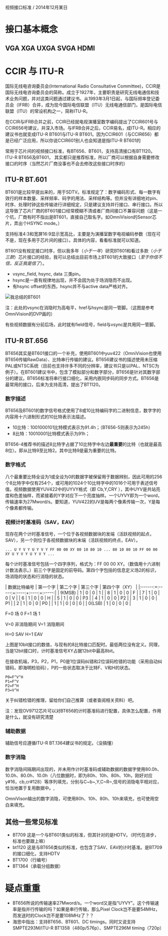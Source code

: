 视频接口标准 / 2014年12月某日



接口基本概念
==============

VGA XGA UXGA SVGA HDMI
--------------

CCIR 与 ITU-R
==============

国际无线电咨询委员会(International Radio Consultative Committee)，CCIR是国际无线电咨询委员会的简称。成立于1927年，主要职责是研究无线电通信和技术业务问题，并对这类问题通过建议书。从1993年3月1日起，与国际频率登记委员会（IFRB）合并，成为现今国际电信联盟（ITU）无线电通信部门，是国际电信联盟（ITU）的常设机构之一，简称ITU-R。

在CCIR与IFRB合并之前，CCIR已经就电视演播室数字编码提出了CCIR601号与CCIR656号建议，并深入市场。与IFRB合并之后，CCIR易名，成ITU-R。相应的建议书也就变成ITU-R BT601与ITU-R BT601。因为CCIR601（与CCIR656）都是已经广泛应用，所以你说CCIR601别人也会知道是指ITU-R BT601的

常用于芯片间的视频接口标准，有BT656、BT601，支持高清接口有BT1120。ITU-R BT656及BT601， 其实都只是推荐标准，所以厂商可以根据自身需要修改接口的时序（当然芯片厂商没事也不会去修改这些接口时序的）


ITU-R BT.601
--------------
BT601是比较早提出来的，用于SDTV。标准规定了：数字编码形式、每一数字有效行的样本数量、采样频率、码字的用法、采样结构等。但并没有详细地对pin、时序、处理时钟这些传输进行详细规定，只是建议支持并行接口、串行接口。所以这导致了芯片厂商的BT601接口经常模糊不清或者厂商间接口不兼容问题（这是一个坑，厂商有时不指出是BT601，直接自己取名字。如OmniVision的Sensor芯片，弄出个HSYNC mode。）

支持标准4:3和宽屏16:9显示宽高比，主要是为演播室数字电视编码参数（现在可不是，现在多用于芯片间的接口）。具体的内容，看看标准就可以知道。

BT601没有规定接口时序，但以我多年（*小于一年*）研究BT601和看过多款（*小于三款*）芯片接口的经验，我可以总结出目前市场上BT601的大致接口（*至于你信不信，反正我是信了*）。

* vsync_field, hsync, data 三类pin。
* hsync是一直有规律地出现，并不会因为处于场消隐而不出现。
* 有hsync offset的东西，hsync并不与active data严格对齐。

![我总结的BT601](../images/vi-BT601.png)

注：此处的vsync在消隐时为高电平，href与hsync是同一管脚。（这图是参考OmniVision的DVP画的）

有些视频数据有分前后场，此时就有field信号，field与vsync是共用同一管脚。

ITU-R BT.656
--------------

BT656其实是BT601接口的一个补充，使用BT601中yuv422（OmniVision也使用BT656传输RawData）、比特串行传输的建议。BT656建议书的描述使用未压缩PAL或NTSC系统（目前也支持许多不同的分辨率，建议书只是以PAL、NTSC为例子）。在BT601建议书中，包含了模拟部分和数字部分，BT656是针对其数字部分的建议。BT656标准将串行接口细化，采用内嵌同步码的同步方式。BT656是最常用的接口，后来为支持高清，提出了BT1120。

### 数字描述
BT656及BT601的数字信号格式使用了8或10比特编码字的二进制信息，数字字的内容用十六进制形式的10比特表示法描述。

* 10比特：1001000101比特模式表示为91.4h；（BT656-5则表示为245h）
* 8比特：10010001比特模式表示为91h；

BT656-4推荐书的描述8比特字占据了10比特字中左边**最重要**的比特（也就是最高8位）。即从比特9至比特2。其中比特9是最为重要的比特。

### 数字格式
八个最重要比特全设为1或全设为0的数据字被保留用于数据辨别，因此可用的256个8比特字中仅有254个，或可用的1024个10比特字中的1016个可用于表述信号值。视频数据使用YUV422中的UYVY格式（即 Cb,Y,CRY ），其中UYV是共站亮度和色差抽样，而紧接着的Y字对应下一个亮度抽样。一个UYVY即为一个word，传输速率为27Mword/s。要知道，YUV422的UV是每两个像素传输一次，Y是每个像素都传输。

### 视频计时基准码（SAV，EAV）
现存在两个计时基准信号，一个位于各视频数据块的发端（活跃视频的起点，SAV），另一个则位于各视频数据块的末端（活跃视频的终点，EAV）。

    ... U Y V Y U Y V Y FF 00 00 XY 80 10 80 10 ... 80 10 80 10 FF 00 00 XY U Y V Y U Y V Y ...

每个计时基准信号包括一个四字序列，格式为：FF 00 00 XY。（数值用十六进制计数法表示。）前三个字是固定的前导码。第四个字包括的信息定义场2的标识，场消隐的状态和行消隐的状态。

| 数据比特编号    | 第一个字   | 第二个字  | 第三个字  | 第四个字（XY）   |
|:------:+:-----:+:----:+:----:+:-----:|
|  9(MSB)   |  1  | 0  | 0  |  1  |
|  8   |  1  | 0  | 0  |  F  |
|  7   |  1  | 0  | 0  |  V  |
|  6   |  1  | 0  | 0  |  H  |
|  5   |  1  | 0  | 0  |  P3  |
|  4   |  1  | 0  | 0  |  P2  |
|  3   |  1  | 0  | 0  |  P1  |
|  2   |  1  | 0  | 0  |  P0  |
|  1   |  1  | 0  | 0  |  0  |
|  0(LSB)   |  1  | 0  | 0  |  0  |

F=0 场 0
F=1 场 1

V=0 非消隐期间
V=1 消隐期间

H=0 SAV
H=1 EAV

上图是10bit接口的数值，与现有的8比特接口匹配时。最低两位没有定义。同理，当是12bit接口时，计时基准信号XY占据12bit中最高8bit。

在接收机端，P3，P2，P1，P0是1位误码纠错和2位误码检错的功能（采用自动纠错码，即海明检验码），P的一些状态取决于比特F、V和H的状态。

    P0=F^V^H
    P1=F^V
    P2=F^H
    P3=V^H

关于纠错检错的推理，留给你们自己推算（或者查阅相关资料）吧。

注：发现OV9712芯片可以对BT656的计时基准码进行配置，具体怎么配置，作用是什么，就没有研究清楚

### 辅助数据
辅助信号应遵循ITU-R BT.1364建议书的规定。（没搞懂）

### 数字消隐
数字消隐间隔期间出现的，并未用作计时基准码或辅助数据的数据字使用80.0h、10.0h、80.0h、10.0h（八位数据时，即为80h、10h、80h、10h，刚好对应y#16，cb,cr#128）等序列填充，分别与C~b~,Y,C~R~,信号的消隐电平相对应，恰当地置于复用数据中。,

OmniVison输出的数字消隐，可使用80h、10h、80h、10h来填充，也可使用空白来填充。


其他一些常见标准
--------------

* BT709 这是一个与BT601类似的标准，但其针对的是HDTV。（时代在进步，标准也要跟上嘛）
* bt1120 这是与BT656类似的标准，也包含了SAV、EAV的计时基准。是BT709的接口细化，支持HDTV
* BT1700（行编号）
* BT1364（承载分组数据）


疑点重重
==============

* BT656所说的传输速率27Mword/s。一个word又是指“UYVY”。这个传输速率是指并行传输的吗？如果是串行传输，那么Pixel Clock岂不是要54MHz，而发送时的Clock岂不是要108MHz了？？
* 海思中指出：支持BT656、BT601、DC timings。同时又说支持SMPTE293M/ITU-R BT1358（480p/576p）、SMPTE296M timing（720p）
